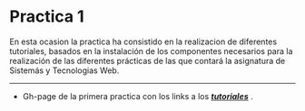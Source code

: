 **Practica 1**
=======================

En esta ocasion la practica ha consistido en la realizacion de diferentes tutoriales, basados en la instalación de los componentes necesarios para la realización de las diferentes prácticas de las que contará la asignatura de Sistemás y Tecnologias Web.

----------
 - Gh-page de la primera practica con los links a los ***[tutoriales](http://alu0100505009.github.io/tareas-iniciales-javi_dsi1516/)*** .


